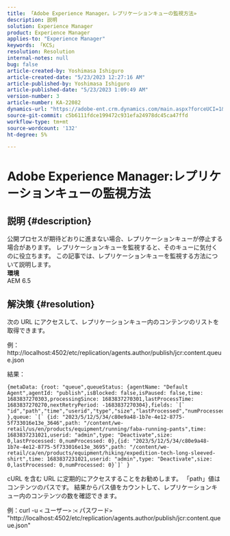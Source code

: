 ```yaml
---
title: 「Adobe Experience Manager。レプリケーションキューの監視方法»
description: 説明
solution: Experience Manager
product: Experience Manager
applies-to: "Experience Manager"
keywords: 「KCS」
resolution: Resolution
internal-notes: null
bug: false
article-created-by: Yoshimasa Ishiguro
article-created-date: "5/23/2023 12:27:16 AM"
article-published-by: Yoshimasa Ishiguro
article-published-date: "5/23/2023 1:09:49 AM"
version-number: 3
article-number: KA-22082
dynamics-url: "https://adobe-ent.crm.dynamics.com/main.aspx?forceUCI=1&pagetype=entityrecord&etn=knowledgearticle&id=814a388b-00f9-ed11-8849-6045bd006a22"
source-git-commit: c5b6111fdce199472c931efa24978dc45ca47ffd
workflow-type: tm+mt
source-wordcount: '132'
ht-degree: 5%

---
```


# Adobe Experience Manager:レプリケーションキューの監視方法

## 説明 {#description}

公開プロセスが期待どおりに進まない場合、レプリケーションキューが停止する場合があります。 レプリケーションキューを監視すると、そのキューに気付くのに役立ちます。 この記事では、レプリケーションキューを監視する方法について説明します。
 <br><b>環境</b><br>
AEM 6.5

## 解決策 {#resolution}


次の URL にアクセスして、レプリケーションキュー内のコンテンツのリストを取得できます。

例：http://localhost:4502/etc/replication/agents.author/publish/jcr:content.queue.json

結果：




```
{metaData: {root: "queue",queueStatus: {agentName: "Default Agent",agentId: "publish",isBlocked: false,isPaused: false,time: 1683837270303,processingSince: 1683837270301,lastProcessTime: 1683837270270,nextRetryPeriod: -1683837270304},fields: `[` "id","path","time","userid","type","size","lastProcessed","numProcessed"`]` },queue: `[` {id: "2023/5/12/5/34/c80e9a48-1b7e-4e12-8775-5f733016e13e_3646",path: "/content/we-retail/us/en/products/equipment/running/faba-running-pants",time: 1683837231021,userid: "admin",type: "Deactivate",size: 0,lastProcessed: 0,numProcessed: 0},{id: "2023/5/12/5/34/c80e9a48-1b7e-4e12-8775-5f733016e13e_3695",path: "/content/we-retail/ca/en/products/equipment/hiking/expedition-tech-long-sleeved-shirt",time: 1683837231021,userid: "admin",type: "Deactivate",size: 0,lastProcessed: 0,numProcessed: 0}`]` }
```






cURL を含む URL に定期的にアクセスすることをお勧めします。 「path」値はコンテンツのパスです。 結果からパス値をカウントして、レプリケーションキュー内のコンテンツの数を確認できます。

例：curl -u `<` ユーザー`>` :`<` パスワード`>`  &quot;http://localhost:4502/etc/replication/agents.author/publish/jcr:content.queue.json&quot;
